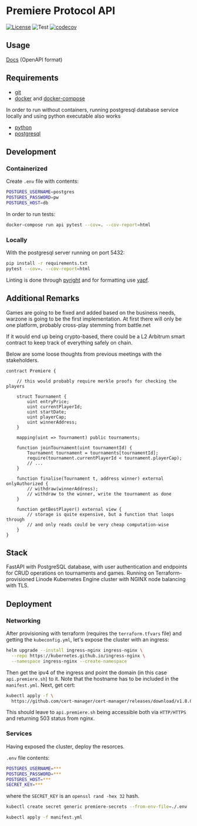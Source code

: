 # Premiere Protocol API

[![License](https://img.shields.io/github/license/piotrostr/premiere-api?color=blue)](https://github.com/piotrostr/premiere-api/blob/master/LICENSE)
![Test](https://github.com/piotrostr/premiere-api/actions/workflows/main.yml/badge.svg)
[![codecov](https://codecov.io/gh/premiere-sh/api/branch/master/graph/badge.svg?token=WZMNTI0JJN)](https://codecov.io/gh/premiere-sh/api)

## Usage

[Docs](https://api.premiere.sh/docs) (OpenAPI format)

## Requirements

- [git](https://docs.github.com/en/get-started/quickstart/set-up-git)
- [docker](https://docs.docker.com/) and [docker-compose]('https://docs.docker.com/compose/')

In order to run without containers, running postgresql database service locally
and using python executable also works

- [python](https://www.python.org/downloads/)
- [postgresql](https://www.postgresql.org/download/)

## Development

### Containerized

Create `.env` file with contents:

```sh
POSTGRES_USERNAME=postgres
POSTGRES_PASSWORD=pw
POSTGRES_HOST=db
```

In order to run tests:

```sh
docker-compose run api pytest --cov=. --cov-report=html
```

### Locally

With the postgresql server running on port 5432:

```sh
pip install -r requirements.txt
pytest --cov=. --cov-report=html
```

Linting is done through [pyright](https://github.com/microsoft/pyright) and for
formatting use [yapf](https://github.com/google/yapf).

## Additional Remarks

Games are going to be fixed and added based on the business needs,
warzone is going to be the first implementation. At first there will only be
one platform, probably cross-play stemming from battle.net

If it would end up being crypto-based, there could be a L2 Arbitrum smart
contract to keep track of everything safely on chain.

Below are some loose thoughts from previous meetings with the stakeholders.

```solidity
contract Premiere {

    // this would probably require merkle proofs for checking the players

    struct Tournament {
        uint entryPrice;
        uint currentPlayerId;
        uint startDate;
        uint playerCap;
        uint winnerAddress;
    }

    mapping(uint => Tournament) public tournaments;

    function joinTournament(uint tournamentId) {
        Tournament tournament = tournaments[tournamentId];
        require(tournament.currentPlayerId < tournament.playerCap);
        // ...
    }

    function finalise(Tournament t, address winner) external onlyAuthorized {
        // withdraw(winnerAddress);
        // withdraw to the winner, write the tournament as done
    }

    function getBestPlayer() external view {
        // storage is quite expensive, but a function that loops through
        // and only reads could be very cheap computation-wise
    }
}
```

## Stack

FastAPI with PostgreSQL database, with user authentication and endpoints for
CRUD operations on tournaments and games. Running on Terraform-provisioned
Linode Kubernetes Engine cluster with NGINX node balancing with TLS.

## Deployment

### Networking

After provisioning with terraform (requires the `terraform.tfvars` file) and
getting the `kubeconfig.yml`, let's expose the cluster with an ingress:

```sh
helm upgrade --install ingress-nginx ingress-nginx \
  --repo https://kubernetes.github.io/ingress-nginx \
  --namespace ingress-nginx --create-namespace
```

Then get the ipv4 of the ingress and point the domain (in this case
`api.premiere.sh`) to it. Note that the hostname has to be included in the
`manifest.yml`. Next, get cert:

```sh
kubectl apply -f \
  https://github.com/cert-manager/cert-manager/releases/download/v1.8.0/cert-manager.yaml
```

This should leave to `api.premiere.sh` being accessible both via `HTTP/HTTPS`
and returning 503 status from nginx.

### Services

Having exposed the cluster, deploy the resorces.

`.env` file contents:

```sh
POSTGRES_USERNAME=***
POSTGRES_PASSWORD=***
POSTGRES_HOST=***
SECRET_KEY=***
```

where the `SECRET_KEY` is an `openssl rand -hex 32` hash.

```bash
kubectl create secret generic premiere-secrets --from-env-file=./.env
```

```sh
kubectl apply -f manifest.yml
```
